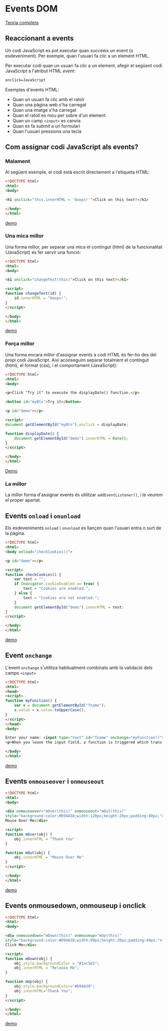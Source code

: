 Events DOM
==========

[Teoria completa](https://www.w3schools.com/js/js_htmldom_events.asp)

Reaccionant a events
---------------------------

Un codi JavaScript es pot executar quan succeeix un event (o esdeveniment). Per exemple, quan l'usuari fa _clic_ a un element HTML.

Per executar codi quan un usuari fa _clic_ a un element, afegir el següent codi JavaScript a l'atribut HTML _event_:

```html
onclick=JavaScript
```

Exemples d'events HTML:
- Quan un usuari fa _clic_ amb el ratolí
- Quan una pàgina web s'ha carregat
- Quan una imatge s'ha carregat
- Quan el ratolí es mou per sobre d'un element
- Quan un camp `<input>` es canvia
- Quan es fa _submit_ a un formulari
- Quan l'usuari pressiona una tecla

Com assignar codi JavaScript als events?
------------------------

### Malament

Al següent exemple, el codi està escrit directament a l'etiqueta HTML:

```html
<!DOCTYPE html>
<html>
<body>

<h1 onclick="this.innerHTML = 'Ooops!'">Click on this text!</h1>

</body>
</html>
```

[demo](https://www.w3schools.com/js/tryit.asp?filename=tryjs_event_onclick2)

### Una mica millor

Una forma millor, per separar una mica el contingut (html) de la funcionalitat (JavaScript) és fer servir una funció:

```html
<!DOCTYPE html>
<html>
<body>

<h1 onclick="changeText(this)">Click on this text!</h1>

<script>
function changeText(id) { 
    id.innerHTML = "Ooops!";
}
</script>

</body>
</html>
```

[demo](https://www.w3schools.com/js/tryit.asp?filename=tryjs_event_onclick3)

### Força millor

Una forma encara millor d'assignar events a codi HTML és fer-ho des del propi codi JavaScript. Així aconseguim separar totalment el contingut (html), el format (css), i el comportament (JavaScript):

```html
<!DOCTYPE html>
<html>
<body>

<p>Click "Try it" to execute the displayDate() function.</p>

<button id="myBtn">Try it</button>

<p id="demo"></p>

<script>
document.getElementById("myBtn").onclick = displayDate;

function displayDate() {
    document.getElementById("demo").innerHTML = Date();
}
</script>

</body>
</html> 
```

[Demo](https://www.w3schools.com/js/tryit.asp?filename=tryjs_events2)

### La millor

La millor forma d'assignar events és utilitzar `addEventListener()`, i la veurem el proper apartat.

Events `onload` i `onunload`
------------

Els esdeveniments `onload` i `onunload` es llançen quan l'usuari entra o surt de la pàgina.

```html
<!DOCTYPE html>
<html>
<body onload="checkCookies()">

<p id="demo"></p>

<script>
function checkCookies() {
    var text = "";
    if (navigator.cookieEnabled == true) {
        text = "Cookies are enabled.";
    } else {
        text = "Cookies are not enabled.";
    }
    document.getElementById("demo").innerHTML = text;
}
</script>

</body>
</html> 
```

[demo](https://www.w3schools.com/js/tryit.asp?filename=tryjs_events_onload)

Event `onchange`
------

L'event `onchange` s'utilitza habitualment combinats amb la validació dels camps `<input>`

```html
<!DOCTYPE html>
<html>
<head>
<script>
function myFunction() {
    var x = document.getElementById("fname");
    x.value = x.value.toUpperCase();
}
</script>
</head>
<body>

Enter your name: <input type="text" id="fname" onchange="myFunction()">
<p>When you leave the input field, a function is triggered which transforms the input text to upper case.</p>

</body>
</html>
```

[demo](https://www.w3schools.com/js/tryit.asp?filename=tryjs_onchange)

Events `onmouseover` i `onmouseout`
------------------

```html
<!DOCTYPE html>
<html>
<body>

<div onmouseover="mOver(this)" onmouseout="mOut(this)" 
style="background-color:#D94A38;width:120px;height:20px;padding:40px;">
Mouse Over Me</div>

<script>
function mOver(obj) {
    obj.innerHTML = "Thank You"
}

function mOut(obj) {
    obj.innerHTML = "Mouse Over Me"
}
</script>

</body>
</html> 
```

[demo](https://www.w3schools.com/js/tryit.asp?filename=tryjs_events_mouseover)

Events onmousedown, onmouseup i onclick
-------------------------------

```html
<!DOCTYPE html>
<html>
<body>

<div onmousedown="mDown(this)" onmouseup="mUp(this)"
style="background-color:#D94A38;width:90px;height:20px;padding:40px;">
Click Me</div>

<script>
function mDown(obj) {
    obj.style.backgroundColor = "#1ec5e5";
    obj.innerHTML = "Release Me";
}

function mUp(obj) {
    obj.style.backgroundColor="#D94A38";
    obj.innerHTML="Thank You";
}
</script>

</body>
</html> 
```

[demo](https://www.w3schools.com/js/tryit.asp?filename=tryjs_events_mousedown)

